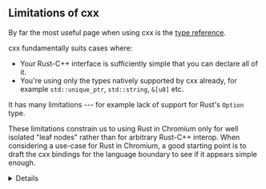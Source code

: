 ## Limitations of cxx

By far the most useful page when using cxx is the [type reference][1].

cxx fundamentally suits cases where:

* Your Rust-C++ interface is sufficiently simple that you can declare all of it.
* You're using only the types natively supported by cxx already, for example
  `std::unique_ptr`, `std::string`, `&[u8]` etc.

It has many limitations --- for example lack of support for Rust's `Option` type.

These limitations constrain us to using Rust in Chromium only for well isolated
"leaf nodes" rather than for arbitrary Rust-C++ interop. When considering
a use-case for Rust in Chromium, a good starting point is to draft the cxx
bindings for the language boundary to see if it appears simple enough.


[1]: https://cxx.rs/bindings.html

<details>
In addition, right now, Rust code in one component cannot depend on Rust
code in another, due to linking details in our component build. That's another
reason to restrict Rust to use in leaf nodes.

You should also discuss some of the other sticky points with cxx, for example:

* Its error handling is based around C++ exceptions (given on the next slide)
* Function pointers are awkward to use.

</details>
